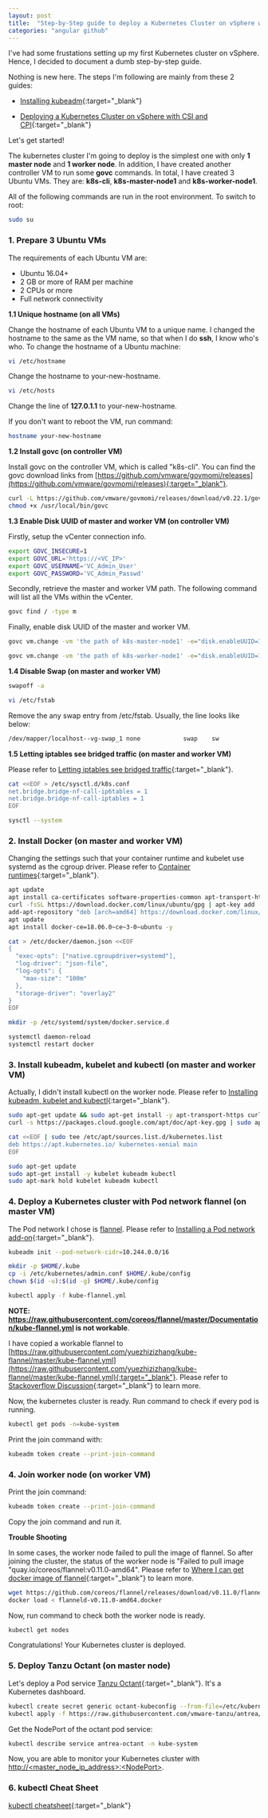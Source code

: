 ```yaml
---
layout: post
title:  "Step-by-Step guide to deploy a Kubernetes Cluster on vSphere with kubeadm"
categories: "angular github"
---
```


I've had some frustations setting up my first Kubernetes cluster on vSphere. Hence, I decided to document a dumb step-by-step guide.

Nothing is new here. The steps I'm following are mainly from these 2 guides:

* [Installing kubeadm](https://kubernetes.io/docs/setup/production-environment/tools/kubeadm/install-kubeadm/){:target="_blank"}

* [Deploying a Kubernetes Cluster on vSphere with CSI and CPI](https://cloud-provider-vsphere.sigs.k8s.io/tutorials/kubernetes-on-vsphere-with-kubeadm.html){:target="_blank"}


Let's get started! 

The kubernetes cluster I'm going to deploy is the simplest one with only **1 master node** and **1 worker node**. In addition, I have created another controller VM to run some **govc** commands. In total, I have created 3 Ubuntu VMs. They are: **k8s-cli**, **k8s-master-node1** and **k8s-worker-node1**.

All of the following commands are run in the root environment. To switch to root:

```bash
sudo su
```

### 1. Prepare 3 Ubuntu VMs

The requirements of each Ubuntu VM are:

* Ubuntu 16.04+
* 2 GB or more of RAM per machine
* 2 CPUs or more
* Full network connectivity

**1.1  Unique hostname (on all VMs)**

Change the hostname of each Ubuntu VM to a unique name. I changed the hostname to the same as the VM name, so that when I do **ssh**, I know who's who. To change the hostname of a Ubuntu machine:

```bash
vi /etc/hostname
```

Change the hostname to your-new-hostname.

```bash
vi /etc/hosts
```

Change the line of **127.0.1.1** to your-new-hostname.

If you don't want to reboot the VM, run command:

```bash
hostname your-new-hostname
```

**1.2  Install govc (on controller VM)**

Install govc on the controller VM, which is called "k8s-cli". You can find the govc download links from [https://github.com/vmware/govmomi/releases](https://github.com/vmware/govmomi/releases){:target="_blank"}.

```bash
curl -L https://github.com/vmware/govmomi/releases/download/v0.22.1/govc_linux_amd64.gz | gunzip > /usr/local/bin/govc
chmod +x /usr/local/bin/govc
```

**1.3  Enable Disk UUID of master and worker VM (on controller VM)**

Firstly, setup the vCenter connection info.

```bash
export GOVC_INSECURE=1
export GOVC_URL='https://<VC_IP>'
export GOVC_USERNAME='VC_Admin_User'
export GOVC_PASSWORD='VC_Admin_Passwd'
```

Secondly, retrieve the master and worker VM path. The following command will list all the VMs within the vCenter.

```bash
govc find / -type m
```

Finally, enable disk UUID of the master and worker VM.

```bash
govc vm.change -vm 'the path of k8s-master-node1' -e="disk.enableUUID=1"

govc vm.change -vm 'the path of k8s-worker-node1' -e="disk.enableUUID=1"
```

**1.4  Disable Swap (on master and worker VM)**

```bash
swapoff -a

vi /etc/fstab
```

Remove the any swap entry from /etc/fstab. Usually, the line looks like below:

```bash
/dev/mapper/localhost--vg-swap_1 none            swap    sw              0       0
```

**1.5  Letting iptables see bridged traffic (on master and worker VM)**

Please refer to [Letting iptables see bridged traffic](https://kubernetes.io/docs/setup/production-environment/tools/kubeadm/install-kubeadm/#letting-iptables-see-bridged-traffic){:target="_blank"}.

```bash
cat <<EOF > /etc/sysctl.d/k8s.conf
net.bridge.bridge-nf-call-ip6tables = 1
net.bridge.bridge-nf-call-iptables = 1
EOF

sysctl --system
```

### 2. Install Docker (on master and worker VM)

Changing the settings such that your container runtime and kubelet use systemd as the cgroup driver. Please refer to [Container runtimes](https://kubernetes.io/docs/setup/production-environment/container-runtimes/#distributed-systems){:target="_blank"}.

```bash
apt update
apt install ca-certificates software-properties-common apt-transport-https curl -y
curl -fsSL https://download.docker.com/linux/ubuntu/gpg | apt-key add -
add-apt-repository "deb [arch=amd64] https://download.docker.com/linux/ubuntu bionic stable"
apt update
apt install docker-ce=18.06.0~ce~3-0~ubuntu -y

cat > /etc/docker/daemon.json <<EOF
{
  "exec-opts": ["native.cgroupdriver=systemd"],
  "log-driver": "json-file",
  "log-opts": {
    "max-size": "100m"
  },
  "storage-driver": "overlay2"
}
EOF

mkdir -p /etc/systemd/system/docker.service.d

systemctl daemon-reload
systemctl restart docker
```

### 3. Install kubeadm, kubelet and kubectl (on master and worker VM)

Actually, I didn't install kubectl on the worker node. Please refer to [Installing kubeadm, kubelet and kubectl](https://kubernetes.io/docs/setup/production-environment/tools/kubeadm/install-kubeadm/#installing-kubeadm-kubelet-and-kubectl){:target="_blank"}.


```bash
sudo apt-get update && sudo apt-get install -y apt-transport-https curl
curl -s https://packages.cloud.google.com/apt/doc/apt-key.gpg | sudo apt-key add -

cat <<EOF | sudo tee /etc/apt/sources.list.d/kubernetes.list
deb https://apt.kubernetes.io/ kubernetes-xenial main
EOF

sudo apt-get update
sudo apt-get install -y kubelet kubeadm kubectl
sudo apt-mark hold kubelet kubeadm kubectl
```

### 4. Deploy a Kubernetes cluster with Pod network flannel (on master VM)

The Pod network I chose is [flannel](https://github.com/coreos/flannel). Please refer to [Installing a Pod network add-on](https://kubernetes.io/docs/setup/production-environment/tools/kubeadm/create-cluster-kubeadm/#pod-network){:target="_blank"}.

```bash
kubeadm init --pod-network-cidr=10.244.0.0/16

mkdir -p $HOME/.kube
cp -i /etc/kubernetes/admin.conf $HOME/.kube/config
chown $(id -u):$(id -g) $HOME/.kube/config

kubectl apply -f kube-flannel.yml
```

**NOTE: https://raw.githubusercontent.com/coreos/flannel/master/Documentation/kube-flannel.yml is not workable**.

I have copied a workable flannel to [https://raw.githubusercontent.com/yuezhizizhang/kube-flannel/master/kube-flannel.yml](https://raw.githubusercontent.com/yuezhizizhang/kube-flannel/master/kube-flannel.yml){:target="_blank"}. Please refer to [Stackoverflow Discussion](https://stackoverflow.com/questions/58024643/kubernetes-master-node-not-ready-state){:target="_blank"} to learn more. 

Now, the kubernetes cluster is ready. Run command to check if every pod is running.

```bash
kubectl get pods -n=kube-system
```

Print the join command with:

```bash
kubeadm token create --print-join-command
```

### 4. Join worker node (on worker VM)

Print the join command:

```bash
kubeadm token create --print-join-command
```

Copy the join command and run it.

**Trouble Shooting**

In some cases, the worker node failed to pull the image of flannel. So after joining the cluster, the status of the worker node is "Failed to pull image "quay.io/coreos/flannel:v0.11.0-amd64". Please refer to [Where I can get docker image of flannel](https://github.com/coreos/flannel/issues/1223){:target="_blank"} to learn more.

```bash
wget https://github.com/coreos/flannel/releases/download/v0.11.0/flanneld-v0.11.0-amd64.docker
docker load < flanneld-v0.11.0-amd64.docker
```

Now, run command to check both the worker node is ready.

```bash
kubectl get nodes
```

Congratulations! Your Kubernetes cluster is deployed. 

### 5. Deploy Tanzu Octant (on master node)

Let's deploy a Pod service [Tanzu Octant](https://github.com/vmware-tanzu/antrea/blob/master/docs/octant-plugin-installation.md){:target="_blank"}. It's a Kubernetes dashboard.

```bash
kubectl create secret generic octant-kubeconfig --from-file=/etc/kubernetes/admin.conf -n kube-system
kubectl apply -f https://raw.githubusercontent.com/vmware-tanzu/antrea/master/build/yamls/antrea-octant.yml
```

Get the NodePort of the octant pod service:

```bash
kubectl describe service antrea-octant -n kube-system
```

Now, you are able to monitor your Kubernetes cluster with <span style="text-decoration: underline;">http://&lt;master_node_ip_address&gt;:&lt;NodePort&gt;</span>.

### 6. kubectl Cheat Sheet

[kubectl cheatsheet](https://kubernetes.io/docs/reference/kubectl/cheatsheet/){:target="_blank"}